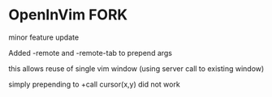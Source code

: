 # OpenInVim FORK
minor feature update

Added -remote and -remote-tab to prepend args

this allows reuse of single vim window (using  server call to existing window)

simply prepending to +call cursor(x,y) did not work

